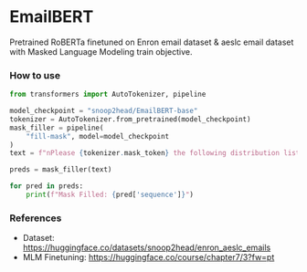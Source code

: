 # EmailBERT

Pretrained RoBERTa finetuned on Enron email dataset & aeslc email dataset with Masked Language Modeling train objective.

### How to use

```python
from transformers import AutoTokenizer, pipeline

model_checkpoint = "snoop2head/EmailBERT-base"
tokenizer = AutoTokenizer.from_pretrained(model_checkpoint)
mask_filler = pipeline(
    "fill-mask", model=model_checkpoint
)
text = f"nPlease {tokenizer.mask_token} the following distribution list with updates:\nPhillip Allen (pallen@enron.com)\nMike Grigsby (mike.grigsby@enron.com)\nKeith Holst (kholst@enron.com)\nMonique Sanchez\nThank you for your help\nPhillip Allen'"

preds = mask_filler(text)

for pred in preds:
    print(f"Mask Filled: {pred['sequence']}")
```

### References

- Dataset: https://huggingface.co/datasets/snoop2head/enron_aeslc_emails
- MLM Finetuning: https://huggingface.co/course/chapter7/3?fw=pt
